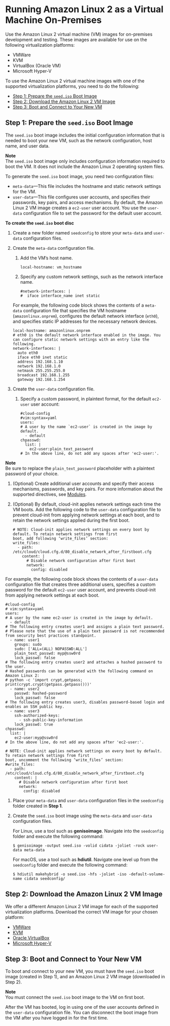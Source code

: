 # Running Amazon Linux 2 as a Virtual Machine On\-Premises<a name="amazon-linux-2-virtual-machine"></a>

Use the Amazon Linux 2 virtual machine \(VM\) images for on\-premises development and testing\. These images are available for use on the following virtualization platforms:
+ VMWare
+ KVM
+ VirtualBox \(Oracle VM\)
+ Microsoft Hyper\-V

To use the Amazon Linux 2 virtual machine images with one of the supported virtualization platforms, you need to do the following:
+ [Step 1: Prepare the `seed.iso` Boot Image](#amazon-linux-2-virtual-machine-prepare)
+ [Step 2: Download the Amazon Linux 2 VM Image](#amazon-linux-2-virtual-machine-download)
+ [Step 3: Boot and Connect to Your New VM](#amazon-linux-2-virtual-machine-boot)

## Step 1: Prepare the `seed.iso` Boot Image<a name="amazon-linux-2-virtual-machine-prepare"></a>

The `seed.iso` boot image includes the initial configuration information that is needed to boot your new VM, such as the network configuration, host name, and user data\.

**Note**  
The `seed.iso` boot image only includes configuration information required to boot the VM\. It does not include the Amazon Linux 2 operating system files\.

To generate the `seed.iso` boot image, you need two configuration files:
+ `meta-data`—This file includes the hostname and static network settings for the VM\.
+ `user-data`—This file configures user accounts, and specifies their passwords, key pairs, and access mechanisms\. By default, the Amazon Linux 2 VM image creates a `ec2-user` user account\. You use the `user-data` configuration file to set the password for the default user account\.

**To create the `seed.iso` boot disc**

1. Create a new folder named `seedconfig` to store your `meta-data` and `user-data` configuration files\.

1. Create the `meta-data` configuration file\.

   1. Add the VM’s host name\.

      ```
      local-hostname: vm_hostname
      ```

   1. Specify any custom network settings, such as the network interface name\. 

      ```
      #network-interfaces: |
      #  iface interface_name inet static
      ```

   For example, the following code block shows the contents of a `meta-data` configuration file that specifies the VM hostname \(`amazonlinux.onprem`\), configures the default network interface \(`eth0`\), and specifies static IP addresses for the necessary network devices\.

   ```
   local-hostname: amazonlinux.onprem
   # eth0 is the default network interface enabled in the image. You can configure static network settings with an entry like the following.
   network-interfaces: |
     auto eth0
     iface eth0 inet static
     address 192.168.1.10
     network 192.168.1.0
     netmask 255.255.255.0
     broadcast 192.168.1.255
     gateway 192.168.1.254
   ```

1. Create the `user-data` configuration file\.

   1. Specify a custom password, in plaintext format, for the default `ec2-user` user account:

      ```
      #cloud-config
      #vim:syntax=yaml
      users:
      # A user by the name `ec2-user` is created in the image by default.
        - default
      chpasswd:
        list: |
          ec2-user:plain_text_password
      # In the above line, do not add any spaces after 'ec2-user:'.
      ```
**Note**  
Be sure to replace the `plain_text_password` placeholder with a plaintext password of your choice\.

   1. \(Optional\) Create additional user accounts and specify their access mechanisms, passwords, and key pairs\. For more information about the supported directives, see [Modules](http://cloudinit.readthedocs.io/en/latest/topics/modules.html)\.

   1. \(Optional\) By default, cloud\-init applies network settings each time the VM boots\. Add the following code to the `user-data` configuration file to prevent cloud\-init from applying network settings at each boot, and to retain the network settings applied during the first boot\.

      ```
      # NOTE: Cloud-init applies network settings on every boot by default. To retain network settings from first
      boot, add following ‘write_files’ section:
      write_files:
        - path: /etc/cloud/cloud.cfg.d/80_disable_network_after_firstboot.cfg
          content: |
            # Disable network configuration after first boot
            network:
              config: disabled
      ```

   For example, the following code block shows the contents of a `user-data` configuration file that creates three additional users, specifies a custom password for the default `ec2-user` user account, and prevents cloud\-init from applying network settings at each boot\.

   ```
   #cloud-config
   # vim:syntax=yaml
   users:
   # A user by the name ec2-user is created in the image by default.
     - default
   # The following entry creates user1 and assigns a plain text password.
   # Please note that the use of a plain text password is not recommended from security best practices standpoint.
     - name: user1
       groups: sudo
       sudo: ['ALL=(ALL) NOPASSWD:ALL']
       plain_text_passwd: myp@ssw0rd
       lock_passwd: false
   # The following entry creates user2 and attaches a hashed password to the user.
   # Hashed passwords can be generated with the following command on Amazon Linux 2:
   # python -c 'import crypt,getpass; print(crypt.crypt(getpass.getpass()))'
     - name: user2
       passwd: hashed-password
       lock_passwd: false
   # The following entry creates user3, disables password-based login and enables an SSH public key.
     - name: user3
       ssh-authorized-keys:
         - ssh-public-key-information
       lock_passwd: true
   chpasswd:
     list: |
       ec2-user:myp@ssw0rd
   # In the above line, do not add any spaces after 'ec2-user:'.
   
   # NOTE: Cloud-init applies network settings on every boot by default. To retain network settings from first
   boot, uncomment the following ‘write_files’ section:
   #write_files:
     - path: /etc/cloud/cloud.cfg.d/80_disable_network_after_firstboot.cfg
       content: |
         # Disable network configuration after first boot
         network:
           config: disabled
   ```

1. Place your `meta-data` and `user-data` configuration files in the `seedconfig` folder created in **Step 1**\.

1. Create the `seed.iso` boot image using the `meta-data` and `user-data` configuration files\.

   For Linux, use a tool such as **genisoimage**\. Navigate into the `seedconfig` folder and execute the following command:

   ```
   $ genisoimage -output seed.iso -volid cidata -joliet -rock user-data meta-data
   ```

   For macOS, use a tool such as **hdiutil**\. Navigate one level up from the `seedconfig` folder and execute the following command:

   ```
   $ hdiutil makehybrid -o seed.iso -hfs -joliet -iso -default-volume-name cidata seedconfig/
   ```

## Step 2: Download the Amazon Linux 2 VM Image<a name="amazon-linux-2-virtual-machine-download"></a>

We offer a different Amazon Linux 2 VM image for each of the supported virtualization platforms\. Download the correct VM image for your chosen platform:
+ [VMWare](https://cdn.amazonlinux.com/os-images/latest/vmware/)
+ [KVM](https://cdn.amazonlinux.com/os-images/latest/kvm/)
+ [Oracle VirtualBox](https://cdn.amazonlinux.com/os-images/latest/virtualbox/)
+ [Microsoft Hyper\-V](https://cdn.amazonlinux.com/os-images/latest/hyperv/)

## Step 3: Boot and Connect to Your New VM<a name="amazon-linux-2-virtual-machine-boot"></a>

To boot and connect to your new VM, you must have the `seed.iso` boot image \(created in Step 1\), and an Amazon Linux 2 VM image \(downloaded in Step 2\)\.

**Note**  
You must connect the `seed.iso` boot image to the VM on first boot\.

After the VM has booted, log in using one of the user accounts defined in the `user-data` configuration file\. You can disconnect the boot image from the VM after you have logged in for the first time\.